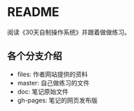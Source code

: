 # README

阅读《30天自制操作系统》并跟着做做练习。

## 各个分支介绍

- files: 作者网站提供的资料
- master: 自己做练习的文件
- doc: 笔记原始文件
- gh-pages: 笔记的网页发布版


